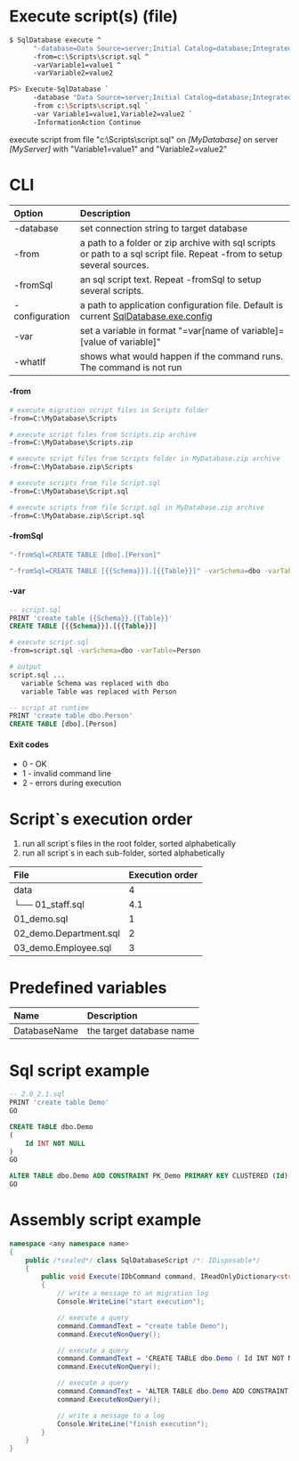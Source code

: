 ﻿Execute script(s) (file)
=================

```bash
$ SqlDatabase execute ^
      "-database=Data Source=server;Initial Catalog=database;Integrated Security=True" ^
      -from=c:\Scripts\script.sql ^
      -varVariable1=value1 ^
      -varVariable2=value2

PS> Execute-SqlDatabase `
      -database "Data Source=server;Initial Catalog=database;Integrated Security=True" `
      -from c:\Scripts\script.sql `
      -var Variable1=value1,Variable2=value2 `
      -InformationAction Continue
```

execute script from file "c:\Scripts\script.sql" on *[MyDatabase]* on server *[MyServer]* with "Variable1=value1" and "Variable2=value2"

CLI
===

|Option|Description|
|:--|:----------|
|-database|set connection string to target database|
|-from|a path to a folder or zip archive with sql scripts or path to a sql script file. Repeat -from to setup several sources.|
|-fromSql|an sql script text. Repeat -fromSql to setup several scripts.|
|-configuration|a path to application configuration file. Default is current [SqlDatabase.exe.config](https://github.com/max-ieremenko/SqlDatabase/tree/master/Examples/ConfigurationFile)|
|-var|set a variable in format "=var[name of variable]=[value of variable]"|
|-whatIf|shows what would happen if the command runs. The command is not run|

#### -from

```bash
# execute migration script files in Scripts folder
-from=C:\MyDatabase\Scripts

# execute script files from Scripts.zip archive
-from=C:\MyDatabase\Scripts.zip

# execute script files from Scripts folder in MyDatabase.zip archive
-from=C:\MyDatabase.zip\Scripts

# execute scripts from file Script.sql
-from=C:\MyDatabase\Script.sql

# execute scripts from file Script.sql in MyDatabase.zip archive
-from=C:\MyDatabase.zip\Script.sql
```

#### -fromSql

```bash
"-fromSql=CREATE TABLE [dbo].[Person]"

"-fromSql=CREATE TABLE [{{Schema}}].[{{Table}}]" -varSchema=dbo -varTable=Person
```

#### -var

```sql
-- script.sql
PRINT 'create table {{Schema}}.{{Table}}'
CREATE TABLE [{{Schema}}].[{{Table}}]
```

```bash
# execute script.sql
-from=script.sql -varSchema=dbo -varTable=Person

# output
script.sql ...
   variable Schema was replaced with dbo
   variable Table was replaced with Person
```

```sql
-- script at runtime
PRINT 'create table dbo.Person'
CREATE TABLE [dbo].[Person]
```

#### Exit codes
* 0 - OK
* 1 - invalid command line
* 2 - errors during execution

Script`s execution order
========================

1. run all script`s files in the root folder, sorted alphabetically
2. run all script`s in each sub-folder, sorted alphabetically

|File|Execution order|
|:--|:----------|
|data|4|
|└── 01_staff.sql|4.1|
|01_demo.sql|1|
|02_demo.Department.sql|2|
|03_demo.Employee.sql|3|

Predefined variables
========================

|Name|Description|
|:--|:----------|
|DatabaseName|the target database name|


Sql script example
=============================
```sql
-- 2.0_2.1.sql
PRINT 'create table Demo'
GO

CREATE TABLE dbo.Demo
(
	Id INT NOT NULL
)
GO

ALTER TABLE dbo.Demo ADD CONSTRAINT PK_Demo PRIMARY KEY CLUSTERED (Id)
GO
```

Assembly script example
=======================

```C#
namespace <any namespace name>
{
    public /*sealed*/ class SqlDatabaseScript /*: IDisposable*/
    {
        public void Execute(IDbCommand command, IReadOnlyDictionary<string, string> variables)
        {
            // write a message to an migration log
            Console.WriteLine("start execution");

            // execute a query
            command.CommandText = "create table Demo");
            command.ExecuteNonQuery();

            // execute a query
            command.CommandText = 'CREATE TABLE dbo.Demo ( Id INT NOT NULL )';
            command.ExecuteNonQuery();

            // execute a query
            command.CommandText = 'ALTER TABLE dbo.Demo ADD CONSTRAINT PK_Demo PRIMARY KEY CLUSTERED (Id)';
            command.ExecuteNonQuery();

            // write a message to a log
            Console.WriteLine("finish execution");
        }
    }
}
```